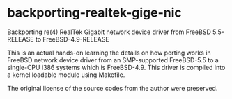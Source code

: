 # backporting-realtek-gige-nic
Backporting re(4) RealTek Gigabit network device driver from FreeBSD 5.5-RELEASE to FreeBSD-4.9-RELEASE

This is an actual hands-on learning the details on how porting works in FreeBSD network device driver from an SMP-supported FreeBSD-5.5 to a single-CPU i386 systems which is FreeBSD-4.9. This driver is compiled into a kernel loadable module using Makefile.

The original license of the source codes from the author were preserved.
